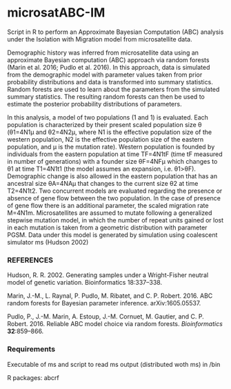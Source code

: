 # microsatABC-IM
Script in R to perform an Approximate Bayesian Computation (ABC) analysis under the Isolation with Migration model from microsatellite data.

Demographic history was inferred from microsatellite data using an approximate Bayesian computation (ABC) approach via random forests (Marin et al. 2016; Pudlo et al. 2016). In this approach, data is simulated from the demographic model with parameter values taken from prior probability distributions and data is transformed into summary statistics. Random forests are used to learn about the parameters from the simulated summary statistics. The resulting random forests can then be used to estimate the posterior probability distributions of parameters.

In this analysis, a model of two populations (1 and 1) is evaluated. Each population is characterized by their present scaled population size θ (θ1=4N1μ and θ2=4N2μ, where N1 is the effective population size of the western population, N2 is the effective population size of the eastern population, and μ is the mutation rate). Western population is founded by individuals from the eastern population at time TF=4N1tF (time tF measured in number of generations) with a founder size θF=4NFμ which changes to θ1 at time T1=4N1t1 (the model assumes an expansion, i.e. θ1>θF). Demographic change is also allowed in the eastern population that has an ancestral size θA=4NAμ that changes to the current size θ2 at time T2=4N1t2. Two concurrent models are evaluated regarding the presence or absence of gene flow between the two population. In the case of presence of gene flow there is an additional parameter, the scaled migration rate M=4N1m. Microsatellites are assumed to mutate following a generalized stepwise mutation model, in which the number of repeat units gained or lost in each mutation is taken from a geometric distribution with parameter PGSM. Data under this model is generated by simulation using coalescent simulator ms (Hudson 2002)



### REFERENCES

Hudson, R. R. 2002. Generating samples under a Wright-Fisher neutral model of genetic variation. Bioinformatics 18:337–338.

Marin, J.-M., L. Raynal, P. Pudlo, M. Ribatet, and C. P. Robert. 2016. ABC random forests for Bayesian parameter inference. arXiv:1605.05537.

Pudlo, P., J.-M. Marin, A. Estoup, J.-M. Cornuet, M. Gautier, and C. P. Robert. 2016. Reliable ABC model choice via random forests. *Bioinformatics* **32**:859–866.


### Requirements

Executable of ms and script to read ms output (distributed woth ms) in /bin

R packages: abcrf

